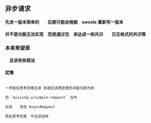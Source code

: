 ##  异步请求


####  先发一版本简单的　　后期可能会根据　swoole 重新写一版本  

####  并不是功能无法实现　而是通过包　来达成一些共识　　日志格式的共识等


###  本来希望是　


#### 　总该有些假设


####  犹豫　

```

一开始在思考究竟应该 到底应该把这里的功能归结为到　

包 `missing-u/simple-request` 当中

比如　　添加 AsyncRequest 

现在思考的是　不应该这样 

```
